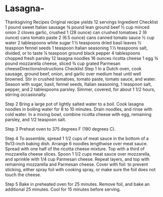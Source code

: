 # Lasagna-
Thanksgiving Recipes
Original recipe yields 12 servings
Ingredient Checklist
1 pound sweet Italian sausage
¾ pound lean ground beef 
½ cup minced onion 
2 cloves garlic, crushed
1 (28 ounce) can crushed tomatoes
2 (6 ounce) cans tomato paste
2 (6.5 ounce) cans canned tomato sauce
½ cup water
2 tablespoons white sugar
1 ½ teaspoons dried basil leaves
½ teaspoon fennel seeds
1 teaspoon Italian seasoning
1 ½ teaspoons salt, divided, or to taste
¼ teaspoon ground black pepper
4 tablespoons chopped fresh parsley
12 lasagna noodles
16 ounces ricotta cheese
1 egg 
¾ pound mozzarella cheese, sliced
¾ cup grated Parmesan cheeseDirectionsInstructions Checklist
Step 1
In a Dutch oven, cook sausage, ground beef, onion, and garlic over medium heat until well browned. Stir in crushed tomatoes, tomato paste, tomato sauce, and water. Season with sugar, basil, fennel seeds, Italian seasoning, 1 teaspoon salt, pepper, and 2 tablespoons parsley. Simmer, covered, for about 1 1/2 hours, stirring occasionally.

Step 2
Bring a large pot of lightly salted water to a boil. Cook lasagna noodles in boiling water for 8 to 10 minutes. Drain noodles, and rinse with cold water. In a mixing bowl, combine ricotta cheese with egg, remaining parsley, and 1/2 teaspoon salt.

Step 3
Preheat oven to 375 degrees F (190 degrees C).

Step 4
To assemble, spread 1 1/2 cups of meat sauce in the bottom of a 9x13-inch baking dish. Arrange 6 noodles lengthwise over meat sauce. Spread with one half of the ricotta cheese mixture. Top with a third of mozzarella cheese slices. Spoon 1 1/2 cups meat sauce over mozzarella, and sprinkle with 1/4 cup Parmesan cheese. Repeat layers, and top with remaining mozzarella and Parmesan cheese. Cover with foil: to prevent sticking, either spray foil with cooking spray, or make sure the foil does not touch the cheese.

Step 5
Bake in preheated oven for 25 minutes. Remove foil, and bake an additional 25 minutes. Cool for 15 minutes before serving.
